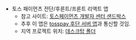 * 토스 패이먼츠 전단/후론트/프론트 리액트 앱
  - 참고 사이트: [토스페이먼츠 개발자 센터 샌드박스](https://developers.tosspayments.com/sandbox)
  - 추후 이 앱은 [tosspay 후단 서버 앱](https://github.com/osparking/tosspay)과 통신할 것임.
  - 지역 프로젝트 위치: [데스크탑 폴더](/c/Users/jbpar/react/payment/tosspay_front)

